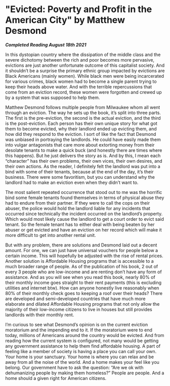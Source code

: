 # "Evicted: Poverty and Profit in the American City" by Matthew Desmond

***Completed Reading August 18th 2021***

In this dystopian country where the dissipation of the middle class and the severe dichotomy between the rich and poor becomes more pervasive, evictions are just another unfortunate outcome of this capitalist society. And it shouldn’t be a surprise the primary ethnic group impacted by evictions are Black Americans (mainly women). While black men were being incarcerated for various crimes, black women had to become a single parent trying to keep their heads above water. And with the terrible repercussions that come from an eviction record, these women were forgotten and crewed up by a system that was supposed to help them.

Matthew Desmond follows multiple people from Milwaukee whom all went through an eviction. The way he sets up the book, it’s split into three parts. The first is the pre-eviction, the second is the actual eviction, and the third is the post-eviction. Each person has their own unique story for what got them to become evicted, why their landlord ended up evicting them, and how did they respond to the eviction. I sort of like the fact that Desmond was unbiased in portraying the landlords. He could have easily made them into vulgar antagonists that care more about extorting money from their desolate tenants to make a quick buck (and honestly there are times where this happens). But he just delivers the story as is. And by this, I mean each “character” has their own problems, their own vices, their own desires, and their own actions. As the reader, I definitely felt the landlord was put into a bind with some of their tenants, because at the end of the day, it’s their business. There were some favoritism, but you can understand why the landlord had to make an eviction even when they didn’t want to.

The most salient repeated occurrence that stood out to me was the horrific bind some female tenants found themselves in terms of physical abuse they had to endure from their partner. If they were to call the cops on their abuser, the police would hold the landlord liable for any incidents that occurred since technically the incident occurred on the landlord’s property. Which would most likely cause the landlord to get a court order to evict said tenant. So the female tenant has to either deal with being beaten by her abuser or get evicted and have an eviction on her record which will make it more difficult to get into another rental unit.

But with any problem, there are solutions and Desmond laid out a decent amount. For one, we can just have universal vouchers for people below a certain income. This will hopefully be adjusted with the rise of rental prices. Another solution is Affordable Housing programs that is accessible to a much broader range of people. As of the publication of his book, 2 out of every 3 people who are low-income and are renting don’t have any form of assistance. And as you will see when you read this book, nearly 80% of their monthly income goes straight to their rent payments (this is excluding utilities and internet btw). How can anyone honestly live reasonably when 80% of their monthly check goes to keeping a roof over their heads? There are developed and semi-developed countries that have much more elaborate and dilated Affordable Housing programs that not only allow the majority of their low-income citizens to live in houses but still provides landlords with their monthly rent.

I’m curious to see what Desmond’s opinion is on the current eviction moratorium and the impending end to it. If the moratorium were to end today, millions of Americans around the country would be evicted. And from reading how the current system is configured, not many would be getting any government assistance to help them find affordable housing. A part of feeling like a member of society is having a place you can call your own. Your home is your sanctuary. Your home is where you can relax and be away from all the noise of the world. And a home makes your feel like you belong. Our government have to ask the question: “Are we ok with dehumanizing people by making them homeless?” People are people. And a home should a given right for American citizens.
